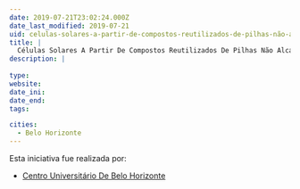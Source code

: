 ```yaml
---
date: 2019-07-21T23:02:24.000Z
date_last_modified: 2019-07-21
uid: celulas-solares-a-partir-de-compostos-reutilizados-de-pilhas-não-alcalinas
title: |
  Células Solares A Partir De Compostos Reutilizados De Pilhas Não Alcalinas
description: |
  
type: 
website: 
date_ini: 
date_end: 
tags:

cities: 
  - Belo Horizonte
---
```


Esta iniciativa fue realizada por:

- [Centro Universitário De Belo Horizonte](/organizaciones/centro-universitario-de-belo-horizonte)
